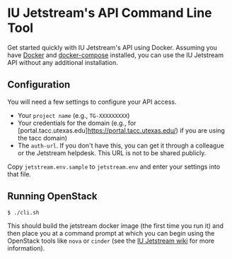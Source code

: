 # IU Jetstream's API Command Line Tool

Get started quickly with IU Jetstream's API using Docker. Assuming you have [Docker](https://www.docker.com) and [docker-compose](https://docs.docker.com/compose/install/) installed, you can use the IU Jetstream API without any additional installation.

## Configuration

You will need a few settings to configure your API access.

* Your `project name` (e.g., `TG-XXXXXXXXX`)
* Your credentials for the domain (e.g., for [portal.tacc.utexas.edu]https://portal.tacc.utexas.edu/) if you are using the tacc domain)
* The `auth-url`. If you don't have this, you can get it through a colleague or the Jetstream helpdesk. This URL is not to be shared publicly.

Copy `jetstream.env.sample` to `jetstream.env` and enter your settings into that file.

## Running OpenStack

```bash
$ ./cli.sh
```

This should build the jetstream docker image (the first time you run it) and then place you at a command prompt at which you can begin using the OpenStack tools like `nova` or `cinder` (see the [IU Jetstream wiki](https://iujetstream.atlassian.net/wiki/x/CoAKAQ) for more information).
